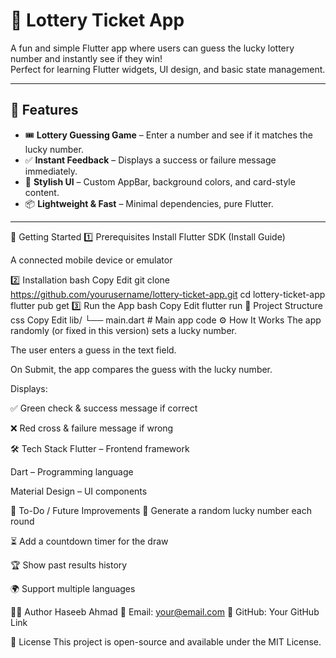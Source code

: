 # 🎯 Lottery Ticket App

A fun and simple Flutter app where users can guess the lucky lottery number and instantly see if they win!  
Perfect for learning Flutter widgets, UI design, and basic state management.

---

## 📱 Features
- 🎟 **Lottery Guessing Game** – Enter a number and see if it matches the lucky number.
- ✅ **Instant Feedback** – Displays a success or failure message immediately.
- 🎨 **Stylish UI** – Custom AppBar, background colors, and card-style content.
- 📦 **Lightweight & Fast** – Minimal dependencies, pure Flutter.

---


🚀 Getting Started
1️⃣ Prerequisites
Install Flutter SDK (Install Guide)

A connected mobile device or emulator

2️⃣ Installation
bash
Copy
Edit
git clone https://github.com/yourusername/lottery-ticket-app.git
cd lottery-ticket-app
flutter pub get
3️⃣ Run the App
bash
Copy
Edit
flutter run
📂 Project Structure
css
Copy
Edit
lib/
 └── main.dart  # Main app code
⚙️ How It Works
The app randomly (or fixed in this version) sets a lucky number.

The user enters a guess in the text field.

On Submit, the app compares the guess with the lucky number.

Displays:

✅ Green check & success message if correct

❌ Red cross & failure message if wrong

🛠️ Tech Stack
Flutter – Frontend framework

Dart – Programming language

Material Design – UI components

📌 To-Do / Future Improvements
🎲 Generate a random lucky number each round

⏳ Add a countdown timer for the draw

🏆 Show past results history

🌍 Support multiple languages

👨‍💻 Author
Haseeb Ahmad
📧 Email: your@email.com
💼 GitHub: Your GitHub Link

📜 License
This project is open-source and available under the MIT License.
